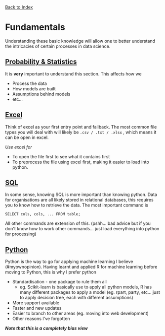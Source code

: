 <a href="../">Back to Index</a>

# Fundamentals
Understanding these basic knowledge will allow one to better understand the intricacies of certain processes in data science.

## <a href="./prob_stat.md">Probability & Statistics</a>
It is **very** important to understand this section. This affects how we 
* Process the data 
* How models are built 
* Assumptions behind models 
* etc...

## <a href="./excel.md">Excel</a>
Think of excel as your first entry point and fallback. The most common file types you will deal with will likely be `.csv / .txt / .xlsx` , which means it can be open in excel. 

*Use excel for*
* To open the file first to see what it contains first
* To preprocess the file using excel first, making it easier to load into python. 

## <a href="./sql.md">SQL</a>
In some sense, knowing SQL is more important than knowing python. Data for organisations are all likely stored in relational databases, this requires you to know how to retrieve the data. The most important command is 
```
SELECT cols, cols, ... FROM table;
``` 
All other commands are extension of this. (pshh... bad advice but if you don't know how to work other commands... just load everything into python for processing)

## <a href="./python.md">Python</a>
Python is the way to go for applying machine learning I believe (#myownopinion). Having learnt and applied R for machine learning before moving to Python, this is why I prefer python
* Standardisation - one package to rule them all
  * eg. Scikit-learn is basically use to apply all python models, R has many different packages to apply a model (eg. rpart, party, etc... just to apply decision tree, each with different assumptions)
* More support available
* Faster and new updates
* Easier to branch to other areas (eg. moving into web development)
* Other reasons I've forgotten

***Note that this is a completely bias view***

